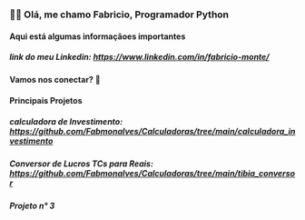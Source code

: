 ### 🙋‍♂️ Olá, me chamo Fabricio, Programador Python

#### Aqui está algumas informaçãoes importantes

##### link do meu Linkedin: https://www.linkedin.com/in/fabricio-monte/
#### Vamos nos conectar? 🤝

#### Principais Projetos

##### calculadora de Investimento: https://github.com/Fabmonalves/Calculadoras/tree/main/calculadora_investimento
##### Conversor de Lucros TCs para Reais: https://github.com/Fabmonalves/Calculadoras/tree/main/tibia_conversor
##### Projeto n° 3


